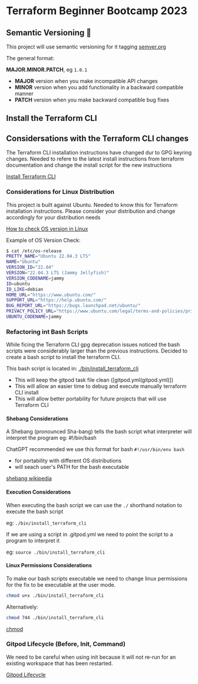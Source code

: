 # Terraform Beginner Bootcamp 2023

## Semantic Versioning :mage:

This project will use semantic versioning for it tagging
[semver.org](https://semver.org/)

The general format:

 **MAJOR.MINOR.PATCH**, eg `1.0.1`

- **MAJOR** version when you make incompatible API changes
- **MINOR** version when you add functionality in a backward compatible manner
- **PATCH** version when you make backward compatible bug fixes

## Install the Terraform CLI

## Considersations with the Terraform CLI changes
The Terraform CLI installation instructions have changed dur to GPG keyring changes. Needed to refere to the latest install instructions from terraform documentation and change the install script for the new instructions

[Install Terraform CLI](https://developer.hashicorp.com/terraform/tutorials/aws-get-started/install-cli)

### Considerations for Linux Distribution

This project is built against Ubuntu. Needed to know this for Terraform installation instructions. Please consider your distribution and change accordingly for your distribution needs

[How to check OS version in Linux](https://www.cyberciti.biz/faq/how-to-check-os-version-in-linux-command-line/)

Example of OS Version Check:
```bash
$ cat /etc/os-release
PRETTY_NAME="Ubuntu 22.04.3 LTS"
NAME="Ubuntu"
VERSION_ID="22.04"
VERSION="22.04.3 LTS (Jammy Jellyfish)"
VERSION_CODENAME=jammy
ID=ubuntu
ID_LIKE=debian
HOME_URL="https://www.ubuntu.com/"
SUPPORT_URL="https://help.ubuntu.com/"
BUG_REPORT_URL="https://bugs.launchpad.net/ubuntu/"
PRIVACY_POLICY_URL="https://www.ubuntu.com/legal/terms-and-policies/privacy-policy"
UBUNTU_CODENAME=jammy
```

### Refactoring int Bash Scripts

While ficing the Terraform CLI gpg deprecation issues noticed the bash scripts were considerably larger than the previous instructions. Decided to create a bash script to install the terraform CLI.

This bash script is located in: [./bin/install_terraform_cli](./bin/install_terraform_cli)

- This will keep the gitpod task file clean ([gitpod.yml(gitpod.yml)])
- This will allow an easier time to debug and execute manually terraform CLI install
- This will allow better portability for future projects that will use Terraform CLI

#### Shebang Considerations

A Shebang (pronounced Sha-bang) tells the bash script what interpreter will interpret the program eg: #!/bin/bash

ChatGPT recommended we use this format for bash `#!/usr/bin/env bash`

- for portability with different OS distributions
- will seach user's PATH for the bash executable

[shebang wikipedia](https://en.wikipedia.org/wiki/Shebang_(Unix))

#### Execution Considerations
When executing the bash script we can use the `./` shorthand notation to execute the bash script

eg: `./bin/install_terraform_cli`

If we are using a script in .gitpod.yml we need to point the script to a program to interpret it

eg: `source ./bin/install_terraform_cli`

#### Linux Permissions Considerations

To make our bash scripts executable we need to change linux permissions for the fix to be executable at the user mode.

```sh
chmod u+x ./bin/install_terraform_cli
```

Alternatively:

```sh
chmod 744 ./bin/install_terraform_cli
```
[chmod](https://en.wikipedia.org/wiki/Chmod)

### Gitpod Lifecycle (Before, Init, Command)

We need to be careful when using init because it will not re-run for an existing workspace that has been restarted.

[Gitpod Lifecycle](https://www.gitpod.io/docs/configure/workspaces/tasks)